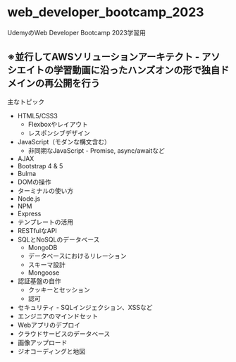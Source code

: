 # web_developer_bootcamp_2023

UdemyのWeb Developer Bootcamp 2023学習用

## ※並行してAWSソリューションアーキテクト - アソシエイトの学習動画に沿ったハンズオンの形で独自ドメインの再公開を行う

主なトピック

- HTML5/CSS3
  - Flexboxやレイアウト
  - レスポンシブデザイン
- JavaScript（モダンな構文含む）
  - 非同期なJavaScript - Promise, async/awaitなど
- AJAX
- Bootstrap 4 & 5
- Bulma
- DOMの操作
- ターミナルの使い方
- Node.js
- NPM
- Express
- テンプレートの活用
- RESTfulなAPI
- SQLとNoSQLのデータベース
  - MongoDB
  - データベースにおけるリレーション
  - スキーマ設計
  - Mongoose
- 認証基盤の自作
  - クッキーとセッション
  - 認可
- セキュリティ - SQLインジェクション、XSSなど
- エンジニアのマインドセット
- Webアプリのデプロイ
- クラウドサービスのデータベース
- 画像アップロード
- ジオコーディングと地図
